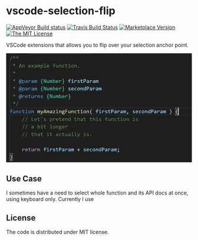 # vscode-selection-flip

[![AppVeyor Build status](https://ci.appveyor.com/api/projects/status/gjcdelf5727f824r?svg=true&passingText=master%20%E2%9C%93)](https://ci.appveyor.com/project/mlewand/vscode-selection-flip) [![Travis Build Status](https://travis-ci.org/mlewand/vscode-selection-flip.svg?branch=master)](https://travis-ci.org/mlewand/vscode-selection-flip)
[![Marketplace Version](https://vsmarketplacebadge.apphb.com/version/mlewand.vscode-selection-flip.svg "Current Release")](https://marketplace.visualstudio.com/items?itemName=mlewand.vscode-selection-flip)
[![The MIT License](https://img.shields.io/badge/license-MIT-green.svg?style=flat-square)](https://opensource.org/licenses/MIT)

VSCode extensions that allows you to flip over your selection anchor point.

![Example usage of vscode-selection-flip extension](assets/vscode-selection-flip.gif)

## Use Case

I sometimes have a need to select whole function and its API docs at once, using keyboard only. Currently I use

## License

The code is distributed under MIT license.